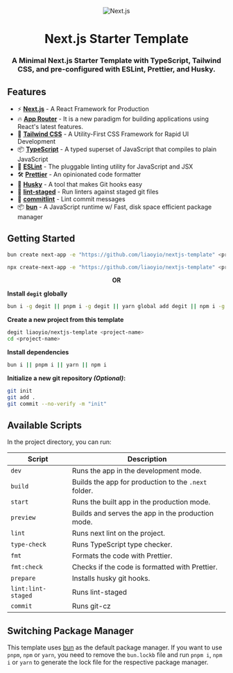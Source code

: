 <div align=center>
<picture>
  <source media="(prefers-color-scheme: dark)" srcset="public/nextjs-light.svg">
  <source media="(prefers-color-scheme: light)" srcset="public/nextjs-dark.svg">
  <img alt="Next.js">
</picture>

# Next.js Starter Template

### A Minimal Next.js Starter Template with TypeScript, Tailwind CSS, and pre-configured with ESLint, Prettier, and Husky.

</div>

## Features

- ⚡ **[Next.js](https://nextjs.org/)** - A React Framework for Production
- 🔥 **[App Router](https://nextjs.org/docs/app)** - It is a new paradigm for building applications using React's latest features.
- 🎨 **[Tailwind CSS](https://tailwindcss.com/)** - A Utility-First CSS Framework for Rapid UI Development
- 📦 **[TypeScript](https://www.typescriptlang.org/)** - A typed superset of JavaScript that compiles to plain JavaScript
- 📝 **[ESLint](https://eslint.org/)** - The pluggable linting utility for JavaScript and JSX
- 🛠 **[Prettier](https://prettier.io/)** - An opinionated code formatter
- 🐶 **[Husky](https://typicode.github.io/husky/#/)** - A tool that makes Git hooks easy
- 🚫 **[lint-staged](https://github.com/okonet/lint-staged)** - Run linters against staged git files
- 📄 **[commitlint](https://commitlint.js.org/#/)** - Lint commit messages
- 📦 **[bun](https://bun.sh)** - A JavaScript runtime w/ Fast, disk space efficient package manager

## Getting Started

```bash
bun create next-app -e "https://github.com/liaoyio/nextjs-template" <project-name>

npx create-next-app -e "https://github.com/liaoyio/nextjs-template" <project-name>
```

<p align="center" style="font-weight: bold;">OR</p>

**Install `degit` globally**

```bash
bun i -g degit || pnpm i -g degit || yarn global add degit || npm i -g degit
```

**Create a new project from this template**

```bash
degit liaoyio/nextjs-template <project-name>
cd <project-name>
```

**Install dependencies**

```bash
bun i || pnpm i || yarn || npm i
```

**Initialize a new git repository _(Optional)_:**

```bash
git init
git add .
git commit --no-verify -m "init"
```

## Available Scripts

In the project directory, you can run:

| **Script**         | **Description**                                      |
| ------------------ | ---------------------------------------------------- |
| `dev`              | Runs the app in the development mode.                |
| `build`            | Builds the app for production to the `.next` folder. |
| `start`            | Runs the built app in the production mode.           |
| `preview`          | Builds and serves the app in the production mode.    |
| `lint`             | Runs next lint on the project.                       |
| `type-check`       | Runs TypeScript type checker.                        |
| `fmt`              | Formats the code with Prettier.                      |
| `fmt:check`        | Checks if the code is formatted with Prettier.       |
| `prepare`          | Installs husky git hooks.                            |
| `lint:lint-staged` | Runs lint-staged                                     |
| `commit`           | Runs git-cz                                          |

## Switching Package Manager

This template uses [bun](https://bun.sh/docs/cli/install) as the default package manager. If you want to use `pnpm`, `npm` or `yarn`, you need to remove the `bun.lockb` file and run `pnpm i`, `npm i` or `yarn` to generate the lock file for the respective package manager.
